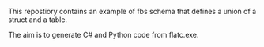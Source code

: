 This repostiory contains an example of fbs schema that defines a union of a struct and a table.

The aim is to generate C# and Python code from flatc.exe. 